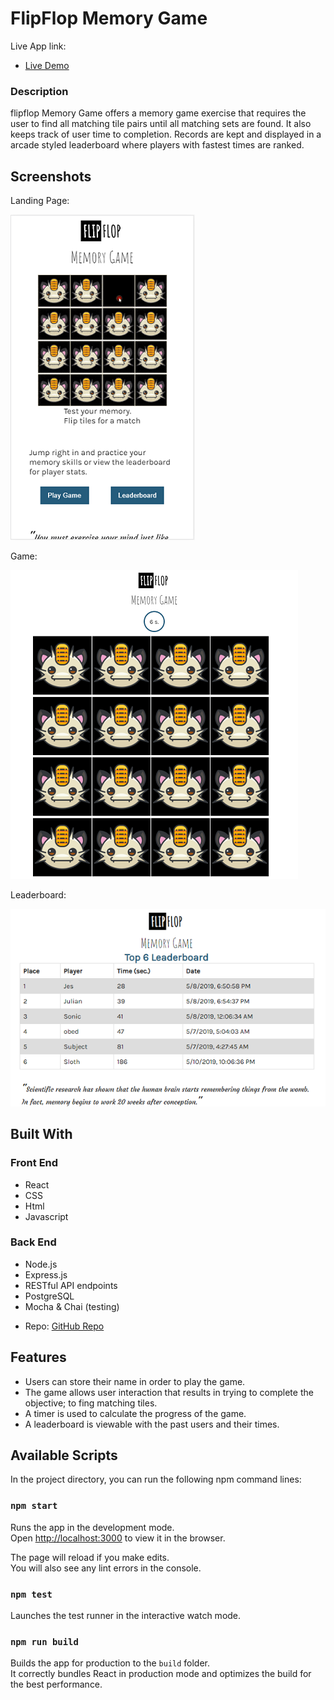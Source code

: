 # FlipFlop Memory Game
Live App link: 
- [Live Demo](https://flipflop-memory-game.777areri.now.sh/)

### Description
flipflop Memory Game offers a memory game exercise that requires the user to find all matching tile pairs until all matching sets are found. It also keeps track of user time to completion. Records are kept and displayed in a arcade styled leaderboard where players with fastest times are ranked.

## Screenshots
Landing Page:

![Landing Page on Mobile](/src/img/LandingPage.PNG)

Game:

![Gameboard](/src/img/Gameboard.PNG)

Leaderboard:

![Leaderboard](/src/img/Leaderboard.PNG)

## Built With
### Front End
* React
* CSS
* Html
* Javascript

### Back End
* Node.js
* Express.js
* RESTful API endpoints
* PostgreSQL
* Mocha & Chai (testing)
- Repo: [GitHub Repo](https://github.com/erickmtza/flipflop-memory-game-API)

## Features

* Users can store their name in order to play the game.
* The game allows user interaction that results in trying to complete the objective; to fing matching tiles.
* A timer is used to calculate the progress of the game.
* A leaderboard is viewable with the past users and their times.

## Available Scripts

In the project directory, you can run the following npm command lines:

### `npm start`

Runs the app in the development mode.<br>
Open [http://localhost:3000](http://localhost:3000) to view it in the browser.

The page will reload if you make edits.<br>
You will also see any lint errors in the console.

### `npm test`
Launches the test runner in the interactive watch mode.<br>

### `npm run build`

Builds the app for production to the `build` folder.<br>
It correctly bundles React in production mode and optimizes the build for the best performance.
